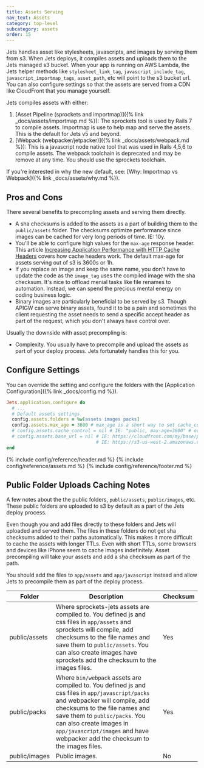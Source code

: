 ```yaml
---
title: Assets Serving
nav_text: Assets
category: top-level
subcategory: assets
order: 15
---
```


Jets handles asset like stylesheets, javascripts, and images by serving them from s3. When Jets deploys, it compiles assets and uploads them to the Jets managed s3 bucket. When your app is running on AWS Lambda, the Jets helper methods like `stylesheet_link_tag`, `javascript_include_tag`, `javascript_importmap_tags`, `asset_path`, etc will point to the s3 bucket url. You can also configure settings so that the assets are served from a CDN like CloudFront that you manage yourself.

Jets compiles assets with either:

1. [Asset Pipeline (sprockets and importmap)]({% link _docs/assets/importmap.md %}): The sprockets tool is used by Rails 7 to compile assets. Importmap is use to help map and serve the assets. This is the default for Jets v5 and beyond.
2. [Webpack (webpacker/jetpacker)]({% link _docs/assets/webpack.md %}): This is a javascript node native tool that was used in Rails 4,5,6 to compile assets. The webpack toolchain is deprecated and may be remove at any time. You should use the sprockets toolchain.

If you're interested in why the new default, see: [Why: Importmap vs Webpack]({% link _docs/assets/why.md %}).

## Pros and Cons

There several benefits to precompling assets and serving them directly.

* A sha checksums is added to the assets as a part of building them to the `public/assets` folder.  The checksums optimize performance since images can be cached for very long periods of time. IE: 10y.
* You'll be able to configure high values for the `max-age` response header. This article [Increasing Application Performance with HTTP Cache Headers](https://devcenter.heroku.com/articles/increasing-application-performance-with-http-cache-headers) covers how cache headers work.  The default max-age for assets serving out of s3 is 3600s or 1h.
* If you replace an image and keep the same name, you don't have to update the code as the `image_tag` uses the compiled image with the sha checksum. It's nice to offload menial tasks like file renames to automation. Instead, we can spend the precious mental energy on coding business logic.
* Binary images are particularly beneficial to be served by s3. Though APIGW can serve binary assets, found it to be a pain and sometimes the client requesting the asset needs to send a specific accept header as part of the request, which you don't always have control over.

Usually the downside with asset precompling is:

* Complexity. You usually have to precompile and upload the assets as part of your deploy process. Jets fortunately handles this for you.

## Configure Settings

You can override the setting and configure the folders with the [Application Configuration]({% link _docs/config.md %}).

```ruby
Jets.application.configure do
  # ...
  # Default assets settings
  config.assets.folders = %w[assets images packs]
  config.assets.max_age = 3600 # max_age is a short way to set cache_control and expands to cache_control="public, max-age=3600"
  # config.assets.cache_control = nil # IE: "public, max-age=3600" # override max_age for more fine-grain control.
  # config.assets.base_url = nil # IE: https://cloudfront.com/my/base/path, defaults to the s3 bucket url
                                 # IE: https://s3-us-west-2.amazonaws.com/demo-dev-s3bucket-1inlzkvujq8zb
end
```

{% include config/reference/header.md %}
{% include config/reference/assets.md %}
{% include config/reference/footer.md %}

## Public Folder Uploads Caching Notes

A few notes about the the public folders, `public/assets`, `public/images`, etc. These public folders are uploaded to s3 by default as a part of the Jets deploy process.

Even though you and add files directly to these folders and Jets will uploaded and served them.  The files in these folders do not get sha checksums added to their paths automatically. This makes it more difficult to cache the assets with longer TTLs. Even with short TTLs, some browsers and devices like iPhone seem to cache images indefinitely. Asset precompiling will take your assets and add a sha checksum as part of the path.

You should add the files to `app/assets` and `app/javascript` instead and allow Jets to precompile them as part of the deploy process.

Folder | Description | Checksum
--- | --- | ---
public/assets | Where sprockets-jets assets are compiled to. You defined js and css files in `app/assets` and sprockets will compile, add checksums to the file names and save them to `public/assets`. You can also create images have sprockets add the checksum to the images files. | Yes
public/packs | Where `bin/webpack` assets are compiled to. You defined js and css files in `app/javascript/packs` and webpacker will compile, add checksums to the file names and save them to `public/packs`. You can also create images in `app/javascript/images` and have webpacker add the checksum to the images files. | Yes
public/images | Public images. | No
